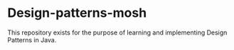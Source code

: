 # Design-patterns-mosh

This repository exists for the purpose of learning and implementing Design Patterns in Java. 
